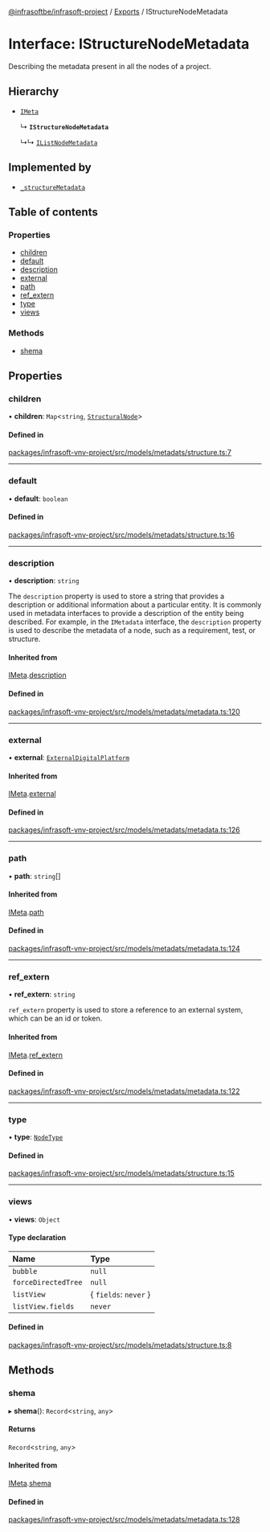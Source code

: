 [@infrasoftbe/infrasoft-project](../README.md) / [Exports](../modules.md) / IStructureNodeMetadata

# Interface: IStructureNodeMetadata

Describing the metadata present in all the nodes of a project.

## Hierarchy

- [`IMeta`](IMeta.md)

  ↳ **`IStructureNodeMetadata`**

  ↳↳ [`IListNodeMetadata`](IListNodeMetadata.md)

## Implemented by

- [`_structureMetadata`](../classes/structureMetadata.md)

## Table of contents

### Properties

- [children](IStructureNodeMetadata.md#children)
- [default](IStructureNodeMetadata.md#default)
- [description](IStructureNodeMetadata.md#description)
- [external](IStructureNodeMetadata.md#external)
- [path](IStructureNodeMetadata.md#path)
- [ref\_extern](IStructureNodeMetadata.md#ref_extern)
- [type](IStructureNodeMetadata.md#type)
- [views](IStructureNodeMetadata.md#views)

### Methods

- [shema](IStructureNodeMetadata.md#shema)

## Properties

### children

• **children**: `Map`\<`string`, [`StructuralNode`](../modules.md#structuralnode)\>

#### Defined in

[packages/infrasoft-vnv-project/src/models/metadats/structure.ts:7](https://github.com/infrasoftbe/Infrasoft-vnv-ritual-project/blob/8c55713745804fbf004d7add2c4b90690c1560d1/src/models/metadats/structure.ts#L7)

___

### default

• **default**: `boolean`

#### Defined in

[packages/infrasoft-vnv-project/src/models/metadats/structure.ts:16](https://github.com/infrasoftbe/Infrasoft-vnv-ritual-project/blob/8c55713745804fbf004d7add2c4b90690c1560d1/src/models/metadats/structure.ts#L16)

___

### description

• **description**: `string`

The `description` property is used to store a string that provides a description or additional
information about a particular entity. It is commonly used in metadata interfaces to provide a
description of the entity being described. For example, in the `IMetadata` interface, the
`description` property is used to describe the metadata of a node, such as a requirement, test, or
structure.

#### Inherited from

[IMeta](IMeta.md).[description](IMeta.md#description)

#### Defined in

[packages/infrasoft-vnv-project/src/models/metadats/metadata.ts:120](https://github.com/infrasoftbe/Infrasoft-vnv-ritual-project/blob/8c55713745804fbf004d7add2c4b90690c1560d1/src/models/metadats/metadata.ts#L120)

___

### external

• **external**: [`ExternalDigitalPlatform`](../modules.md#externaldigitalplatform)

#### Inherited from

[IMeta](IMeta.md).[external](IMeta.md#external)

#### Defined in

[packages/infrasoft-vnv-project/src/models/metadats/metadata.ts:126](https://github.com/infrasoftbe/Infrasoft-vnv-ritual-project/blob/8c55713745804fbf004d7add2c4b90690c1560d1/src/models/metadats/metadata.ts#L126)

___

### path

• **path**: `string`[]

#### Inherited from

[IMeta](IMeta.md).[path](IMeta.md#path)

#### Defined in

[packages/infrasoft-vnv-project/src/models/metadats/metadata.ts:124](https://github.com/infrasoftbe/Infrasoft-vnv-ritual-project/blob/8c55713745804fbf004d7add2c4b90690c1560d1/src/models/metadats/metadata.ts#L124)

___

### ref\_extern

• **ref\_extern**: `string`

`ref_extern` property is used to store a reference to an external system, which can be an id or token.

#### Inherited from

[IMeta](IMeta.md).[ref_extern](IMeta.md#ref_extern)

#### Defined in

[packages/infrasoft-vnv-project/src/models/metadats/metadata.ts:122](https://github.com/infrasoftbe/Infrasoft-vnv-ritual-project/blob/8c55713745804fbf004d7add2c4b90690c1560d1/src/models/metadats/metadata.ts#L122)

___

### type

• **type**: [`NodeType`](../modules.md#nodetype)

#### Defined in

[packages/infrasoft-vnv-project/src/models/metadats/structure.ts:15](https://github.com/infrasoftbe/Infrasoft-vnv-ritual-project/blob/8c55713745804fbf004d7add2c4b90690c1560d1/src/models/metadats/structure.ts#L15)

___

### views

• **views**: `Object`

#### Type declaration

| Name | Type |
| :------ | :------ |
| `bubble` | ``null`` |
| `forceDirectedTree` | ``null`` |
| `listView` | \{ `fields`: `never`  } |
| `listView.fields` | `never` |

#### Defined in

[packages/infrasoft-vnv-project/src/models/metadats/structure.ts:8](https://github.com/infrasoftbe/Infrasoft-vnv-ritual-project/blob/8c55713745804fbf004d7add2c4b90690c1560d1/src/models/metadats/structure.ts#L8)

## Methods

### shema

▸ **shema**(): `Record`\<`string`, `any`\>

#### Returns

`Record`\<`string`, `any`\>

#### Inherited from

[IMeta](IMeta.md).[shema](IMeta.md#shema)

#### Defined in

[packages/infrasoft-vnv-project/src/models/metadats/metadata.ts:128](https://github.com/infrasoftbe/Infrasoft-vnv-ritual-project/blob/8c55713745804fbf004d7add2c4b90690c1560d1/src/models/metadats/metadata.ts#L128)
